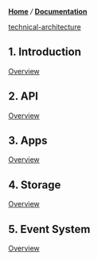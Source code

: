 [**Home**](Home) */* [**Documentation**](dsp-documentation)

[technical-architecture]

## 1. Introduction
[Overview](overview)

## 2. API
[Overview](overview-api)

## 3. Apps
[Overview](overview-apps)

## 4. Storage
[Overview](overview-storage)

## 5. Event System
[Overview](overview-events)

[technical-architecture]: /dreamfactorysoftware/dsp-core/wiki/technical-documentation/technical-architecture
